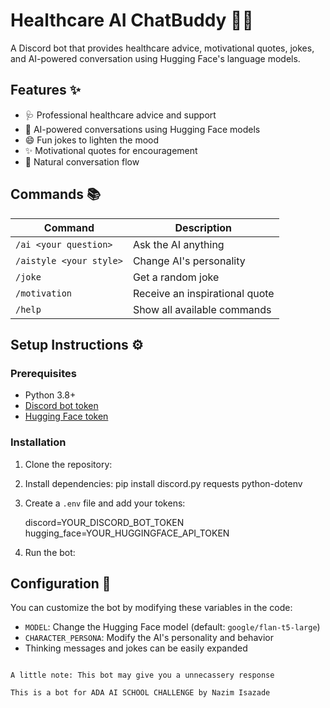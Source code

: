 
# Healthcare AI ChatBuddy 🤖💬

A Discord bot that provides healthcare advice, motivational quotes, jokes, and AI-powered conversation using Hugging Face's language models.


## Features ✨

- 🩺 Professional healthcare advice and support
- 🤖 AI-powered conversations using Hugging Face models
- 😄 Fun jokes to lighten the mood
- ✨ Motivational quotes for encouragement
- 💬 Natural conversation flow

## Commands 📚

| Command | Description |
|---------|-------------|
| `/ai <your question>` | Ask the AI anything |
 `/aistyle <your style>` | Change AI's personality |
| `/joke` | Get a random joke |
| `/motivation` | Receive an inspirational quote |
| `/help` | Show all available commands |

## Setup Instructions ⚙️

### Prerequisites
- Python 3.8+
- [Discord bot token](https://discord.com/developers/applications)
- [Hugging Face token](https://huggingface.co/settings/tokens)

### Installation

1. Clone the repository:
   

2. Install dependencies:
   pip install discord.py requests python-dotenv
 

3. Create a `.env` file and add your tokens:
   
   discord=YOUR_DISCORD_BOT_TOKEN
   hugging_face=YOUR_HUGGINGFACE_API_TOKEN
   

4. Run the bot:
   
## Configuration 🔧

You can customize the bot by modifying these variables in the code:

- `MODEL`: Change the Hugging Face model (default: `google/flan-t5-large`)
- `CHARACTER_PERSONA`: Modify the AI's personality and behavior
- Thinking messages and jokes can be easily expanded




```

A little note: This bot may give you a unnecassery response

This is a bot for ADA AI SCHOOL CHALLENGE by Nazim Isazade
